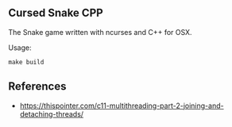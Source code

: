 ## Cursed Snake CPP

The Snake game written with ncurses and C++ for OSX.

Usage:

```
make build
```


## References

- https://thispointer.com/c11-multithreading-part-2-joining-and-detaching-threads/